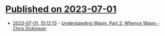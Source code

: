 # [Published on 2023-07-01](index.md)

* [2023-07-01, 15:12:13](https://lobste.rs/s/zz1bfj/understanding_wasm_part_2_whence_wasm) - [Understanding Wasm, Part 2: Whence Wasm - Chris Dickinson](https://www.neversaw.us/2023/06/30/understanding-wasm/part2/whence-wasm/)
